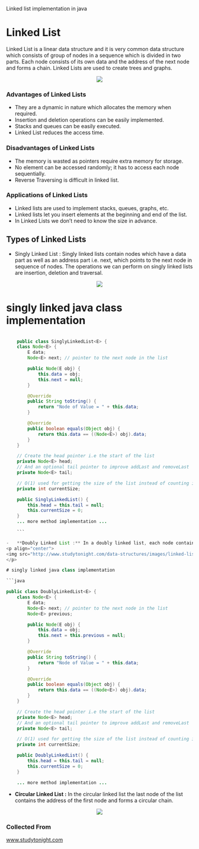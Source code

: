 ﻿Linked list implementation in java

# Linked List

Linked List is a linear data structure and it is very common data structure which consists of group of nodes in a sequence which is divided in two parts.
Each node consists of its own data and the address of the next node and forms a chain. Linked Lists are used to create trees and graphs.

<p align="center">
<img src="http://www.studytonight.com/data-structures/images/linked-list-1.png"?raw="true">
</p>

### Advantages of Linked Lists

-   They are a dynamic in nature which allocates the memory when required.
-   Insertion and deletion operations can be easily implemented.
-   Stacks and queues can be easily executed.
-   Linked List reduces the access time.

### Disadvantages of Linked Lists

-   The memory is wasted as pointers require extra memory for storage.
-   No element can be accessed randomly; it has to access each node sequentially.
-   Reverse Traversing is difficult in linked list.

### Applications of Linked Lists

-   Linked lists are used to implement stacks, queues, graphs, etc.
-   Linked lists let you insert elements at the beginning and end of the list.
-   In Linked Lists we don’t need to know the size in advance.

## Types of Linked Lists

-    Singly Linked List : Singly linked lists contain nodes which have a data part as well as an address part i.e. next, which points to the next node in sequence of nodes. The operations we can perform on singly linked lists are insertion, deletion and traversal.
<p align="center">
<img src="http://www.studytonight.com/data-structures/images/linked-list-linear.png"?raw="true">
</p>

# singly linked java class implementation

````java

    public class SinglyLinkedList<E> {
    class Node<E> {
        E data;
        Node<E> next; // pointer to the next node in the list

        public Node(E obj) {
            this.data = obj;
            this.next = null;
        }

        @Override
        public String toString() {
            return "Node of Value = " + this.data;
        }

        @Override
        public boolean equals(Object obj) {
            return this.data == ((Node<E>) obj).data;
        }
    }

    // Create the head pointer i.e the start of the list
    private Node<E> head;
    // And an optional tail pointer to improve addLast and removeLast
    private Node<E> tail;

    // O(1) used for getting the size of the list instead of counting in linear time
    private int currentSize;

    public SinglyLinkedList() {
        this.head = this.tail = null;
        this.currentSize = 0;
    }
    ... more method implementation ...

    ```

-   **Doubly Linked List :** In a doubly linked list, each node contains two links the first link points to the previous node and the next link points to the next node in the sequence.
<p align="center">
<img src="http://www.studytonight.com/data-structures/images/linked-list-double.png"?raw="true">
</p>

# singly linked java class implementation

```java

public class DoublyLinkedList<E> {
    class Node<E> {
        E data;
        Node<E> next; // pointer to the next node in the list
        Node<E> previous;

        public Node(E obj) {
            this.data = obj;
            this.next = this.previous = null;
        }

        @Override
        public String toString() {
            return "Node of Value = " + this.data;
        }

        @Override
        public boolean equals(Object obj) {
            return this.data == ((Node<E>) obj).data;
        }
    }

    // Create the head pointer i.e the start of the list
    private Node<E> head;
    // And an optional tail pointer to improve addLast and removeLast
    private Node<E> tail;

    // O(1) used for getting the size of the list instead of counting in linear time
    private int currentSize;

    public DoublyLinkedList() {
        this.head = this.tail = null;
        this.currentSize = 0;
    }

    ... more method implementation ...

````

-   **Circular Linked List :** In the circular linked list the last node of the list contains the address of the first node and forms a circular chain.
<p align="center">
<img src="http://www.studytonight.com/data-structures/images/linked-list-circular.png"?raw="true">
</p>

### Collected From

www.studytonight.com

```

```
